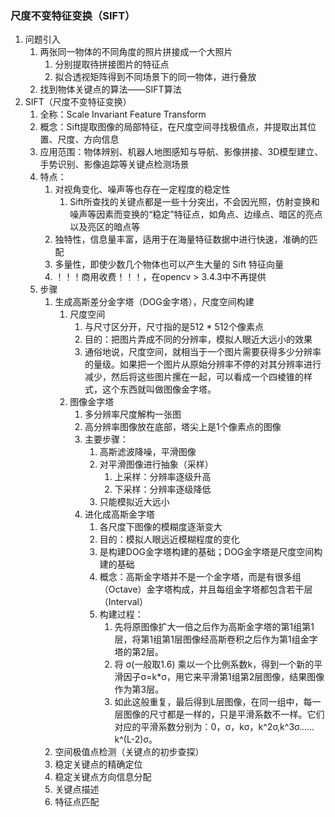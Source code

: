 
### 尺度不变特征变换（SIFT）
1. 问题引入
    1. 两张同一物体的不同角度的照片拼接成一个大照片
        1. 分别提取待拼接图片的特征点
        2. 拟合透视矩阵得到不同场景下的同一物体，进行叠放
    2. 找到物体关键点的算法——SIFT算法
2. SIFT（尺度不变特征变换）
    1. 全称：Scale Invariant Feature Transform
    2. 概念：Sift提取图像的局部特征，在尺度空间寻找极值点，并提取出其位置、尺度、方向信息
    3. 应用范围：物体辨别、机器人地图感知与导航、影像拼接、3D模型建立、手势识别、影像追踪等关键点检测场景
    4. 特点：
        1. 对视角变化、噪声等也存在一定程度的稳定性
            1. Sift所查找的关键点都是一些十分突出，不会因光照，仿射变换和噪声等因素而变换的“稳定”特征点，如角点、边缘点、暗区的亮点以及亮区的暗点等
        2. 独特性，信息量丰富，适用于在海量特征数据中进行快速，准确的匹配
        3. 多量性，即使少数几个物体也可以产生大量的 Sift 特征向量
        4. ！！！商用收费！！！，在opencv > 3.4.3中不再提供
    5. 步骤
        1. 生成高斯差分金字塔（DOG金字塔），尺度空间构建
            1. 尺度空间
                1. 与尺寸区分开，尺寸指的是512 * 512个像素点
                2. 目的：把图片弄成不同的分辨率，模拟人眼近大远小的效果
                3. 通俗地说，尺度空间，就相当于一个图片需要获得多少分辨率的量级。如果把一个图片从原始分辨率不停的对其分辨率进行减少，然后将这些图片摞在一起，可以看成一个四棱锥的样式，这个东西就叫做图像金字塔。
            2. 图像金字塔
                1. 多分辨率尺度解构一张图
                2. 高分辨率图像放在底部，塔尖上是1个像素点的图像
                3. 主要步骤：
                    1. 高斯滤波降噪，平滑图像
                    2. 对平滑图像进行抽象（采样）
                        1. 上采样：分辨率逐级升高
                        2. 下采样：分辨率逐级降低
                    3. 只能模拟近大远小
                4. 进化成高斯金字塔
                    1. 各尺度下图像的模糊度逐渐变大
                    2. 目的：模拟人眼远近模糊程度的变化
                    3. 是构建DOG金字塔构建的基础；DOG金字塔是尺度空间构建的基础
                    4. 概念：高斯金字塔并不是一个金字塔，而是有很多组（Octave）金字塔构成，并且每组金字塔都包含若干层（Interval）
                    5. 构建过程：
                        1. 先将原图像扩大一倍之后作为高斯金字塔的第1组第1层，将第1组第1层图像经高斯卷积之后作为第1组金字塔的第2层。
                        2. 将 σ(一般取1.6) 乘以一个比例系数k，得到一个新的平滑因子σ=k*σ，用它来平滑第1组第2层图像，结果图像作为第3层。
                        3. 如此这般重复，最后得到L层图像，在同一组中，每一层图像的尺寸都是一样的，只是平滑系数不一样。它们对应的平滑系数分别为：0，σ，kσ，k^2σ,k^3σ……k^(L-2)σ。
        2. 空间极值点检测（关键点的初步查探）
        3. 稳定关键点的精确定位
        4. 稳定关键点方向信息分配
        5. 关键点描述
        6. 特征点匹配
